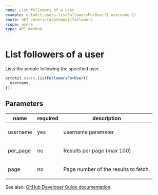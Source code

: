 ```yaml
---
name: List followers of a user
example: octokit.users.listFollowersForUser({ username })
route: GET /users/{username}/followers
scope: users
type: API method
---
```


# List followers of a user

Lists the people following the specified user.

```js
octokit.users.listFollowersForUser({
  username,
});
```

## Parameters

<table>
  <thead>
    <tr>
      <th>name</th>
      <th>required</th>
      <th>description</th>
    </tr>
  </thead>
  <tbody>
    <tr><td>username</td><td>yes</td><td>

username parameter

</td></tr>
<tr><td>per_page</td><td>no</td><td>

Results per page (max 100)

</td></tr>
<tr><td>page</td><td>no</td><td>

Page number of the results to fetch.

</td></tr>
  </tbody>
</table>

See also: [GitHub Developer Guide documentation](https://developer.github.com/v3/users/followers/#list-followers-of-a-user).
